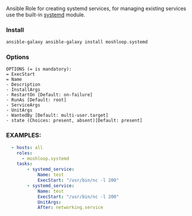 Ansible Role for creating systemd services, for managing existing services use the built-in [systemd](https://docs.ansible.com/ansible/latest/modules/systemd_module.html) module.

### Install

```bash
ansible-galaxy ansible-galaxy install moshloop.systemd
```

### Options
```
OPTIONS (= is mandatory):
= ExecStart
= Name
- Description
- InstallArgs
- RestartOn [Default: on-failure]
- RunAs [Default: root]
- ServiceArgs
- UnitArgs
- WantedBy [Default: multi-user.target]
- state (Choices: present, absent)[Default: present]
```

### EXAMPLES:
```yaml
  - hosts: all
    roles:
      - moshloop.systemd
    tasks:
        - systemd_service:
            Name: test
            ExecStart: "/usr/bin/nc -l 200"
        - systemd_service:
            Name: test
            ExecStart: "/usr/bin/nc -l 200"
            UnitArgs:
            After: networking.service
```